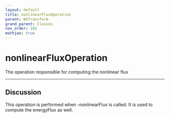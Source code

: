 ```yaml
---
layout: default
title: nonlinearFluxOperation
parent: WVTransform
grand_parent: Classes
nav_order: 162
mathjax: true
---
```


#  nonlinearFluxOperation

The operation responsible for computing the nonlinear flux


---

## Discussion
This operation is performed when -nonlinearFlux is called. It is
  used to compute the energyFlux as well.
